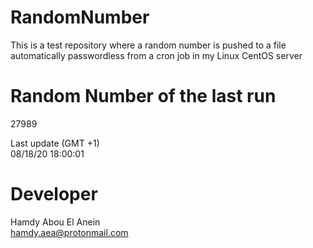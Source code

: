 # RandomNumber    
This is a test repository where a random number is pushed to a file automatically passwordless from a cron job in my Linux CentOS server    
# Random Number of the last run   
27989
      
Last update (GMT +1)    
08/18/20 18:00:01
# Developer    
Hamdy Abou El Anein   
hamdy.aea@protonmail.com
